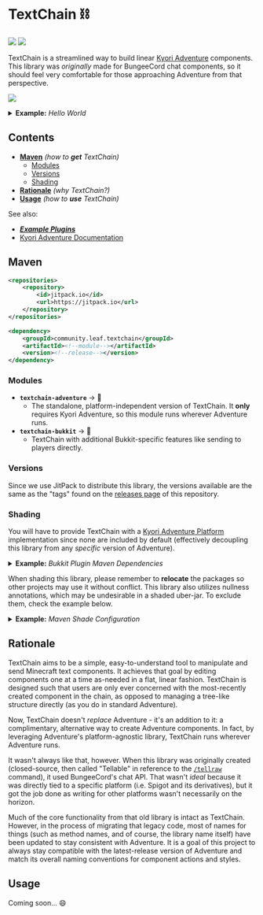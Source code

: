  # TextChain ⛓️

[![](https://jitpack.io/v/community.leaf/textchain.svg)](https://jitpack.io/#community.leaf/textchain)
[![](https://img.shields.io/badge/License-MIT-blue)](./LICENSE)

TextChain is a streamlined way to build linear 
[Kyori Adventure](https://github.com/KyoriPowered/adventure) components. 
This library was *originally* made for BungeeCord chat components, so it should
feel very comfortable for those approaching Adventure from that perspective.

![](https://i.imgur.com/ubjbb9S.png)

<details id="example-hello-world">
<summary><b>Example:</b> <i>Hello World</i></summary>

> [ℹ️](#example-hello-world) 
> ```java
> TextChain.chain()
>    .then("Hello")
>        .underlined()
>    .then(" ")
>    .then("world!")
>        .bold()
>        .italic()
>    .send(audience);
> ```

</details>


## Contents

- **[Maven](#maven)** _(how to **get** TextChain)_
    - [Modules](#modules)
    - [Versions](#versions)
    - [Shading](#shading)
- **[Rationale](#rationale)** _(why TextChain?)_
- **[Usage](#usage)** _(how to **use** TextChain)_

See also:

- ***[Example Plugins](./examples)***
- [Kyori Adventure Documentation](https://docs.adventure.kyori.net/)


## Maven

```xml
<repositories>
    <repository>
        <id>jitpack.io</id>
        <url>https://jitpack.io</url>
    </repository>
</repositories>
```

```xml
<dependency>
    <groupId>community.leaf.textchain</groupId>
    <artifactId><!--module--></artifactId>
    <version><!--release--></version>
</dependency>
```

### Modules

- **`textchain-adventure`** → 📑
    - The standalone, platform-independent version of TextChain.
      It **only** requires Kyori Adventure, so this module runs
      wherever Adventure runs.
- **`textchain-bukkit`** → 🚰
    - TextChain with additional Bukkit-specific features like
      sending to players directly.

### Versions

Since we use JitPack to distribute this library, the versions available 
are the same as the "tags" found on the [releases page](https://github.com/LeafCommunity/TextChain/releases)
of this repository.

### Shading

You will have to provide TextChain with a
[Kyori Adventure Platform](https://github.com/KyoriPowered/adventure-platform)
implementation since none are included by default (effectively decoupling
this library from any *specific* version of Adventure).

<details id="example-bukkit-plugin-maven-dependencies">
<summary><b>Example:</b> <i>Bukkit Plugin Maven Dependencies</i></summary>

> [ℹ️](#example-bukkit-plugin-maven-dependencies) 
> Since you're writing a plugin, you should already have a Bukkit/Spigot/Paper
> dependency defined. The following example will allow you to depend on both
> Kyori Adventure (required) and TextChain:
> 
> ```xml
> <repositories>
>     <repository>
>         <id>sonatype-oss</id>
>         <url>https://oss.sonatype.org/content/repositories/snapshots/</url>
>     </repository>
>     <repository>
>         <id>jitpack.io</id>
>         <url>https://jitpack.io</url>
>     </repository>
> </repositories>
> 
> <dependencies>
>     <!-- Kyori Adventure Bukkit Platform (via sonatype-oss) -->
>     <dependency>
>         <groupId>net.kyori</groupId>
>         <artifactId>adventure-platform-bukkit</artifactId>
>         <version>4.0.0-SNAPSHOT</version>
>     </dependency>
>     <!-- TextChain Bukkit (via jitpack.io) -->
>     <dependency>
>         <groupId>community.leaf.textchain</groupId>
>         <artifactId>textchain-bukkit</artifactId>
>         <version><!--release--></version>
>     </dependency>
> </dependencies>
> ```

</details>

When shading this library, please remember to **relocate** the packages
so other projects may use it without conflict. This library also utilizes
nullness annotations, which may be undesirable in a shaded uber-jar.
To exclude them, check the example below.

<details id="example-maven-shade-configuration">
<summary><b>Example:</b> <i>Maven Shade Configuration</i></summary>

> [ℹ️](#example-maven-shade-configuration) 
> Set the `shade.relocation` property to your project's package
> and add the following to the **maven shade plugin**'s configuration:
> 
> ```xml
> <configuration>
>     <relocations>
>         <!-- TextChain -->
>         <relocation>
>             <pattern>community.leaf.textchain</pattern>
>             <shadedPattern>${shade.relocation}.community.leaf.textchain</> shadedPattern>
>         </relocation>
>         <!-- Kyori Adventure -->
>         <relocation>
>             <pattern>net.kyori</pattern>
>             <shadedPattern>${shade.relocation}.net.kyori</shadedPattern>
>         </relocation>
>     </relocations>
>     <artifactSet>
>         <!-- Exclude annotations from built jar -->
>         <excludes>
>             <exclude>com.google.code.findbugs:jsr305</exclude>
>             <exclude>org.checkerframework:checker-qual</exclude>
>             <exclude>org.jetbrains:annotations</exclude>
>             <exclude>org.jetbrains.kotlin:kotlin-annotations-jvm</exclude>
>             <exclude>pl.tlinkowski.annotation:pl.tlinkowski.annotation.basic</> exclude>
>         </excludes>
>     </artifactSet>
> </configuration>
> ```

</details>


## Rationale

TextChain aims to be a simple, easy-to-understand tool to manipulate and send 
Minecraft text components. It achieves that goal by editing components one
at a time as-needed in a flat, linear fashion. TextChain is designed such that
users are only ever concerned with the most-recently created component
in the chain, as opposed to managing a tree-like structure directly
(as you do in standard Adventure).

Now, TextChain doesn't *replace* Adventure - it's an addition to it: 
a complimentary, alternative way to create Adventure components.
In fact, by leveraging Adventure's platform-agnostic library, 
TextChain runs wherever Adventure runs.

It wasn't always like that, however. When this library was originally created
(closed-source, then called "Tellable" in reference to the [`/tellraw`](https://minecraft.gamepedia.com/Commands/tellraw) 
command), it used BungeeCord's chat API. That wasn't *ideal* because it was
directly tied to a specific platform (i.e. Spigot and its derivatives),
but it got the job done as writing for other platforms wasn't necessarily
on the horizon. 

Much of the core functionality from that old library is intact as TextChain. 
However, in the process of migrating that legacy code, most of names for
things (such as method names, and of course, the library name itself)
have been updated to stay consistent with Adventure. It is a goal of this
project to always stay compatible with the latest-release version of
Adventure and match its overall naming conventions for component
actions and styles. 


## Usage

Coming soon... 😄
